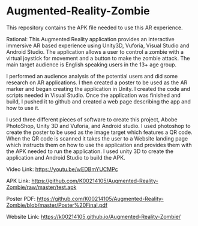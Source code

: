 # Augmented-Reality-Zombie
This repository contains the APK file needed to use this AR experience.

Rational: This Augmented Reality application provides an interactive immersive AR based experience using Unity3D, Vuforia, Visual Studio and Android Studio. The application allows a user to control a zombie with a virtual joystick for movement and a button to make the zombie attack. The main target audience is English speaking users in the 13+ age group.

I performed an audience analysis of the potential users and did some research on AR applications. I then created a poster to be used as the AR marker and began creating the application in Unity. I created the code and scripts needed in Visual Studio. Once the application was finished and build, I pushed it to github and created a web page describing the app and how to use it.

I used three different pieces of software to create this project, Abobe PhotoShop, Unity 3D and Vuforia, and Android studio. I used photoshop to create the poster to be used as the image target which features a QR code. When the QR code is scanned it takes the user to a Website landing page which instructs them on how to use the application and provides them with the APK needed to run the application. I used unity 3D to create the application and Android Studio to build the APK.


Video Link: https://youtu.be/wEDBmYUCMPc

APK Link: https://github.com/K00214105/Augmented-Reality-Zombie/raw/master/test.apk

Poster PDF: https://github.com/K00214105/Augmented-Reality-Zombie/blob/master/Poster%20Final.pdf

Website Link: https://k00214105.github.io/Augmented-Reality-Zombie/

